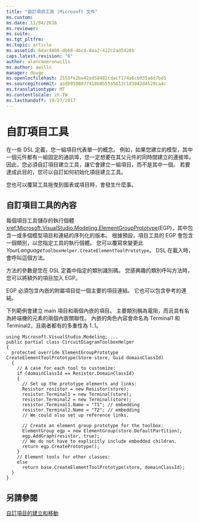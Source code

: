```yaml
---
title: "自訂項目工具 |Microsoft 文件"
ms.custom: 
ms.date: 11/04/2016
ms.reviewer: 
ms.suite: 
ms.tgt_pltfrm: 
ms.topic: article
ms.assetid: 6dac48b6-db68-4bcd-8aa2-422c2ad5d28b
caps.latest.revision: "6"
author: alancameronwills
ms.author: awills
manager: douge
ms.openlocfilehash: 2555fe2be42ed58482cdacf174a6cb035a8d7bd5
ms.sourcegitcommit: aadb9588877418b8b55a5612c1d3842d4520ca4c
ms.translationtype: MT
ms.contentlocale: zh-TW
ms.lasthandoff: 10/27/2017
---
```

# <a name="customizing-element-tools"></a>自訂項目工具
在一些 DSL 定義，您一組項目代表單一的概念。 例如，如果您建立的模型，其中一個元件都有一組固定的通訊埠，您一定想要在其父元件的同時間建立的連接埠。 因此，您必須自訂項目建立工具，讓它會建立一組項目，而不是其中一個。 若要達成此目的，您可以自訂如何初始化項目建立工具。  
  
 您也可以覆寫工具拖曳到圖表或項目時，會發生什麼事。  
  
## <a name="customizing-the-content-of-an-element-tool"></a>自訂項目工具的內容  
 每個項目工具儲存的執行個體<xref:Microsoft.VisualStudio.Modeling.ElementGroupPrototype>(EGP)，其中包含一或多個模型項目和連結的序列化的版本。 根據預設，項目工具的 EGP 會包含一個類別，以您指定工具的執行個體。 您可以覆寫來變更此*YourLanguage*`ToolboxHelper.CreateElementToolPrototype`。 DSL 在載入時，會呼叫這個方法。  
  
 方法的參數是您在 DSL 定義中指定的類別識別碼。 您感興趣的類別呼叫方法時，您可以將額外的項目加入 EGP。  
  
 EGP 必須包含內嵌的附屬項目從一個主要的項目連結。 它也可以包含參考的連結。  
  
 下列範例會建立 main 項目和兩個內嵌的項目。 主要類別稱為電阻，而且具有名為終端機的元素的兩個內嵌關聯性。 內嵌的角色內容會命名為 Terminal1 和 Terminal2，且兩者都有的多重性為 1..1。  
  
```  
using Microsoft.VisualStudio.Modeling; ...    
public partial class CircuitDiagramToolboxHelper  
{  
  protected override ElementGroupPrototype    CreateElementToolPrototype(Store store, Guid domainClassId)  
  {  
    // A case for each tool to customize:    
    if (domainClassId == Resistor.DomainClassId)  
    {  
      // Set up the prototype elements and links:  
      Resistor resistor = new Resistor(store);  
      resistor.Terminal1 = new Terminal(store);   
      resistor.Terminal2 = new Terminal(store);  
      resistor.Terminal1.Name = "T1"; // embedding  
      resistor.Terminal2.Name = "T2"; // embedding  
      // We could also set up reference links.  
  
      // Create an element group prototype for the toolbox:  
      ElementGroup egp = new ElementGroup(store.DefaultPartition);  
      egp.AddGraph(resistor, true);  
      // We do not have to explicitly include embedded children.  
      return egp.CreatePrototype();  
    }  
    // Element tools for other classes:  
    else  
      return base.CreateElementToolPrototype(store, domainClassId);  
  }  
}  
```  
  
## <a name="see-also"></a>另請參閱  
 [自訂項目的建立和移動](../modeling/customizing-element-creation-and-movement.md)